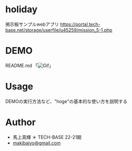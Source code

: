 # holiday
掲示板サンプルwebアプリ
https://portal.tech-base.net/storage/userfile/u45259/mission_5-1.php
 
# DEMO
 
README.md
「![Gif](https://raw.github.com/wiki/praise-stack/noticeboard.wiki/holiday.gif)」
 
# Usage
 
DEMOの実行方法など、"hoge"の基本的な使い方を説明する
 
# Author
 
* 馬上真輝
＊ TECH-BASE 22-21期
* makibajyo@gmail.com
